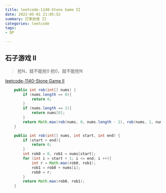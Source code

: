 ```yaml
---
title: leetcode-1140-Stone Game II
date: 2022-05-01 21:05:52
summary: 打家劫舍 II
categories: leetcode
tags:
- DP

---
```

##  石子游戏 II
> 抢N，就不能抢0
> 抢0，就不能抢N

[leetcode-1140-Stone Game II](https://leetcode.cn/problems/stone-game-ii/)

```java
    public int rob(int[] nums) {
        if (nums.length == 0){
            return 0;
        }
        if (nums.length == 1){
            return nums[0];
        }
        return Math.max(rob(nums, 0, nums.length - 2), rob(nums, 1, nums.length - 1));
    }

    public int rob(int[] nums, int start, int end) {
        if (start > end){
            return 0;
        }
        int rob0 = 0, rob1 = nums[start];
        for (int i = start + 1; i <= end; i ++){
            int r = Math.max(rob0, rob1);
            rob1 = rob0 + nums[i];
            rob0 = r;
        }
        return Math.max(rob0, rob1);
    }
```

